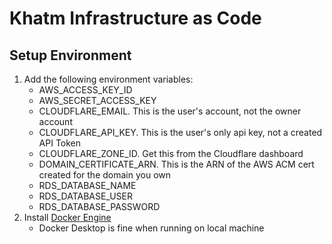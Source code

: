 # Khatm Infrastructure as Code

## Setup Environment
1. Add the following environment variables:
    - AWS_ACCESS_KEY_ID
    - AWS_SECRET_ACCESS_KEY
    - CLOUDFLARE_EMAIL. This is the user's account, not the owner account
    - CLOUDFLARE_API_KEY. This is the user's only api key, not a created API Token
    - CLOUDFLARE_ZONE_ID. Get this from the Cloudflare dashboard
    - DOMAIN_CERTIFICATE_ARN. This is the ARN of the AWS ACM cert created for the domain you own
    - RDS_DATABASE_NAME
    - RDS_DATABASE_USER
    - RDS_DATABASE_PASSWORD
1. Install [Docker Engine](https://docs.docker.com/get-docker/)
    - Docker Desktop is fine when running on local machine